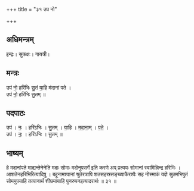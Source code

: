 +++
title = "३१ उप नो"

+++
## अधिमन्त्रम्
इन्द्रः। सुकक्षः। गायत्री।

## मन्त्रः
उप॑ नो॒ हरि॑भिः सु॒तं या॒हि म॑दानां पते ।  
उप॑ नो॒ हरि॑भिः सु॒तम् ॥

## पदपाठः
उप॑ । नः॒ । हरि॑ऽभिः । सु॒तम् । या॒हि । म॒दा॒ना॒म् । प॒ते॒ ।  
उप॑ । नः॒ । हरि॑ऽभिः । सु॒तम् ॥

## भाष्यम्
हे मदानांपते माद्यन्तेनेनेति मदाः सोमाः मदोनुपसर्गे इति करणे अप् प्रत्ययः सोमानां स्वामिन्निन्द्र हरिभिः । आशतेनहरिभिरित्यादिषु । बहूनामश्वानां श्रुतेरत्रापि शतसहस्रसङ्ख्याकैरश्वैः सह नोस्माकं यज्ञे सुतमभिषुतं सोममुपयाहि तत्पानार्थं शीघ्रमायाहि पुनरुपनइत्यादरार्थः ॥ ३१ ॥